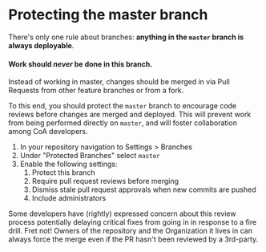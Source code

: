 # Protecting the master branch

There's only one rule about branches: **anything in the `master` branch is always deployable**.

#### Work should _never_ be done in this branch.

Instead of working in master, changes should be merged in via Pull Requests from other feature branches or from a fork.

To this end, you should protect the `master` branch to encourage code reviews before changes are merged and deployed. This will prevent work from being performed directly on `master`, and will foster collaboration among CoA developers.

1. In your repository navigation to Settings > Branches
2. Under "Protected Branches" select `master`
3. Enable the following settings:
   1. Protect this branch
   2. Require pull request reviews before merging
   3. Dismiss stale pull request approvals when new commits are pushed
   4. Include administrators

Some developers have (rightly) expressed concern about this review process potentially delaying critical fixes from going in in response to a fire drill. Fret not! Owners of the repository and the Organization it lives in can always force the merge even if the PR hasn't been reviewed by a 3rd-party.